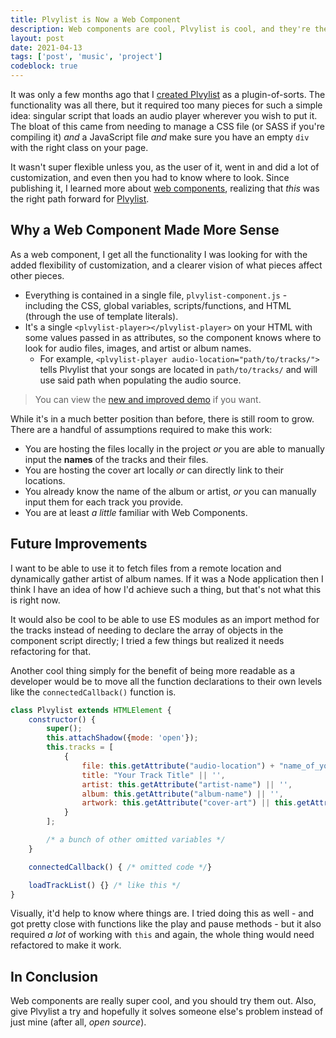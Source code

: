 ```yaml
---
title: Plvylist is Now a Web Component
description: Web components are cool, Plvylist is cool, and they're the perfect match.
layout: post
date: 2021-04-13
tags: ['post', 'music', 'project']
codeblock: true
---
```

It was only a few months ago that I [created Plvylist](../plvylist) as a plugin-of-sorts. The functionality was all there, but it required too many pieces for such a simple idea: singular script that loads an audio player wherever you wish to put it. The bloat of this came from needing to manage a CSS file (or SASS if you're compiling it) _and_ a JavaScript file _and_ make sure you have an empty `div` with the right class on your page.

It wasn't super flexible unless you, as the user of it, went in and did a lot of customization, and even then you had to know where to look. Since publishing it, I learned more about [web components](https://www.webcomponents.org/), realizing that _this_ was the right path forward for [Plvylist](https://github.com/troyvassalotti/plvylist).

## Why a Web Component Made More Sense
As a web component, I get all the functionality I was looking for with the added flexibility of customization, and a clearer vision of what pieces affect other pieces.
- Everything is contained in a single file, `plvylist-component.js` - including the CSS, global variables, scripts/functions, and HTML (through the use of template literals).
- It's a single `<plvylist-player></plvylist-player>` on your HTML with some values passed in as attributes, so the component knows where to look for audio files, images, and artist or album names.
    - For example, `<plvylist-player audio-location="path/to/tracks/">` tells Plvylist that your songs are located in `path/to/tracks/` and will use said path when populating the audio source.

> You can view the [new and improved demo](https://troyvassalotti.github.io/plvylist/) if you want.

While it's in a much better position than before, there is still room to grow. There are a handful of assumptions required to make this work:
- You are hosting the files locally in the project _or_ you are able to manually input the **names** of the tracks and their files.
- You are hosting the cover art locally _or_ can directly link to their locations.
- You already know the name of the album or artist, _or_ you can manually input them for each track you provide.
- You are at least _a little_ familiar with Web Components.

## Future Improvements
I want to be able to use it to fetch files from a remote location and dynamically gather artist of album names. If it was a Node application then I think I have an idea of how I'd achieve such a thing, but that's not what this is right now.

It would also be cool to be able to use ES modules as an import method for the tracks instead of needing to declare the array of objects in the component script directly; I tried a few things but realized it needs refactoring for that.

Another cool thing simply for the benefit of being more readable as a developer would be to move all the function declarations to their own levels like the `connectedCallback()` function is.

```js
class Plvylist extends HTMLElement {
    constructor() {
        super();
        this.attachShadow({mode: 'open'});
        this.tracks = [
            {
                file: this.getAttribute("audio-location") + "name_of_your_file.mp3" || '',
                title: "Your Track Title" || '',
                artist: this.getAttribute("artist-name") || '',
                album: this.getAttribute("album-name") || '',
                artwork: this.getAttribute("cover-art") || this.getAttribute("placeholder-image")
            }
        ];

        /* a bunch of other omitted variables */
    }

    connectedCallback() { /* omitted code */}

    loadTrackList() {} /* like this */
}
```

Visually, it'd help to know where things are. I tried doing this as well - and got pretty close with functions like the play and pause methods - but it also required _a lot_ of working with `this` and again, the whole thing would need refactored to make it work.

## In Conclusion
Web components are really super cool, and you should try them out. Also, give Plvylist a try and hopefully it solves someone else's problem instead of just mine (after all, _open source_).